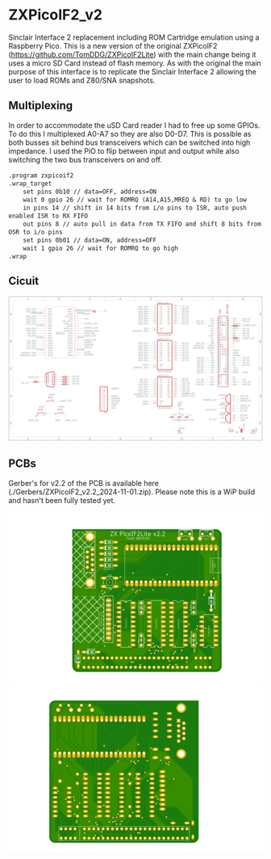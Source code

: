 # ZXPicoIF2_v2

Sinclair Interface 2 replacement including ROM Cartridge emulation using a Raspberry Pico. This is a new version of the original ZXPicoIF2 (https://github.com/TomDDG/ZXPicoIF2Lite) with the main change being it uses a micro SD Card instead of flash memory. As with the original the main purpose of this interface is to replicate the Sinclair Interface 2 allowing the user to load ROMs and Z80/SNA snapshots.

## Multiplexing

In order to accommodate the uSD Card reader I had to free up some GPIOs. To do this I multiplexed A0-A7 so they are also D0-D7. This is possible as both busses sit behind bus transceivers which can be switched into high impedance. I used the PiO to flip between input and output while also switching the two bus transceivers on and off.

````
.program zxpicoif2
.wrap_target
    set pins 0b10 // data=OFF, address=ON
    wait 0 gpio 26 // wait for ROMRQ (A14,A15,MREQ & RD) to go low
    in pins 14 // shift in 14 bits from i/o pins to ISR, auto push enabled ISR to RX FIFO
    out pins 8 // auto pull in data from TX FIFO and shift 8 bits from OSR to i/o pins
    set pins 0b01 // data=ON, address=OFF    
    wait 1 gpio 26 // wait for ROMRQ to go high
.wrap
````

## Cicuit

![image](./Images/IF2_v2.2.png "Circuit")

## PCBs

Gerber's for v2.2 of the PCB is available here (./Gerbers/ZXPicoIF2_v2.2_2024-11-01.zip). Please note this is a WiP build and hasn't been fully tested yet.

![image](./Gerbers/IF2_v2.2_top.png "PCB top")
![image](./Gerbers/IF2_v2.2_bottom.png "PCB bottom")

